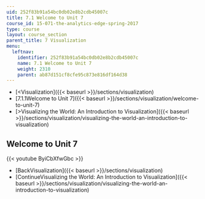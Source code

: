 ```yaml
---
uid: 252f83b91a54bc0db02e8b2cdb45007c
title: 7.1 Welcome to Unit 7
course_id: 15-071-the-analytics-edge-spring-2017
type: course
layout: course_section
parent_title: 7 Visualization
menu:
  leftnav:
    identifier: 252f83b91a54bc0db02e8b2cdb45007c
    name: 7.1 Welcome to Unit 7
    weight: 2310
    parent: ab87d151cf8cfe95c873e816df164d38
---
```


*   [<Visualization]({{< baseurl >}}/sections/visualization)
*   [7.1.1Welcome to Unit 7]({{< baseurl >}}/sections/visualization/welcome-to-unit-7)
*   [\>Visualizing the World: An Introduction to Visualization]({{< baseurl >}}/sections/visualization/visualizing-the-world-an-introduction-to-visualization)

Welcome to Unit 7
-----------------

{{< youtube ByiCbXfwGbc >}}

*   [BackVisualization]({{< baseurl >}}/sections/visualization)
*   [ContinueVisualizing the World: An Introduction to Visualization]({{< baseurl >}}/sections/visualization/visualizing-the-world-an-introduction-to-visualization)
